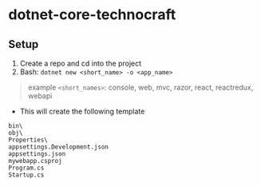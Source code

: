 # dotnet-core-technocraft

## Setup
1. Create a repo and cd into the project
2. Bash: `dotnet new <short_name> -o <app_name>`
> example `<short_names>`: console, web, mvc, razor, react, reactredux, webapi
- This will create the following template
```
bin\
obj\
Properties\
appsettings.Development.json
appsettings.json
mywebapp.csproj
Program.cs
Startup.cs
```